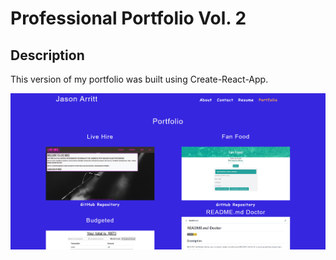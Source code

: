 # Professional Portfolio Vol. 2

## Description

This version of my portfolio was built using Create-React-App.

![](./src/assets/images/Portfolio-vol2.png)
